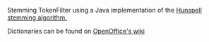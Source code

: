 ﻿<!--
  Licensed to the Apache Software Foundation (ASF) under one or more
  contributor license agreements.  See the NOTICE file distributed with
  this work for additional information regarding copyright ownership.
  The ASF licenses this file to You under the Apache License, Version 2.0
  (the "License"); you may not use this file except in compliance with
  the License.  You may obtain a copy of the License at

      http://www.apache.org/licenses/LICENSE-2.0

  Unless required by applicable law or agreed to in writing, software
  distributed under the License is distributed on an "AS IS" BASIS,
  WITHOUT WARRANTIES OR CONDITIONS OF ANY KIND, either express or implied.
  See the License for the specific language governing permissions and
  limitations under the License.
  -->

Stemming TokenFilter using a Java implementation of the [
Hunspell stemming algorithm.](http://www.ldc.upenn.edu/Catalog/docs/LDC2008T01/acta04.pdf)

 Dictionaries can be found on [ OpenOffice's wiki](http://wiki.services.openoffice.org/wiki/Dictionaries) 
